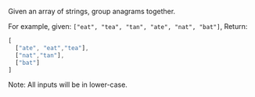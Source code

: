 Given an array of strings, group anagrams together.

For example, given: `["eat", "tea", "tan", "ate", "nat", "bat"]`, 
Return:
```javascript
[
  ["ate", "eat","tea"],
  ["nat","tan"],
  ["bat"]
]
```
Note: All inputs will be in lower-case.